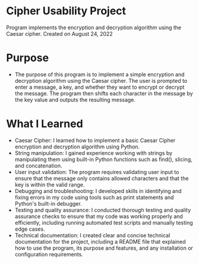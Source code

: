 # Cipher Usability Project
Program implements the encryption and decryption algorithm using the Caesar cipher.
Created on August 24, 2022

# Purpose
* The purpose of this program is to implement a simple encryption and decryption algorithm using the Caesar cipher. The user is prompted to enter a message, a key, and whether they want to encrypt or decrypt the message. The program then shifts each character in the message by the key value and outputs the resulting message.

# What I Learned
* Caesar Cipher: I learned how to implement a basic Caesar Cipher encryption and decryption algorithm using Python.
* String manipulation: I gained experience working with strings by manipulating them using built-in Python functions such as find(), slicing, and concatenation.
* User input validation: The program requires validating user input to ensure that the message only contains allowed characters and that the key is within the valid range.
* Debugging and troubleshooting: I developed skills in identifying and fixing errors in my code using tools such as print statements and Python's built-in debugger.
* Testing and quality assurance: I conducted thorough testing and quality assurance checks to ensure that my code was working properly and efficiently, including running automated test scripts and manually testing edge cases.
* Technical documentation: I created clear and concise technical documentation for the project, including a README file that explained how to use the program, its purpose and features, and any installation or configuration requirements.
